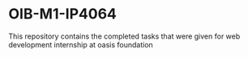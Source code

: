 # OIB-M1-IP4064
This repository contains the  completed tasks that were given for web development internship at oasis foundation
